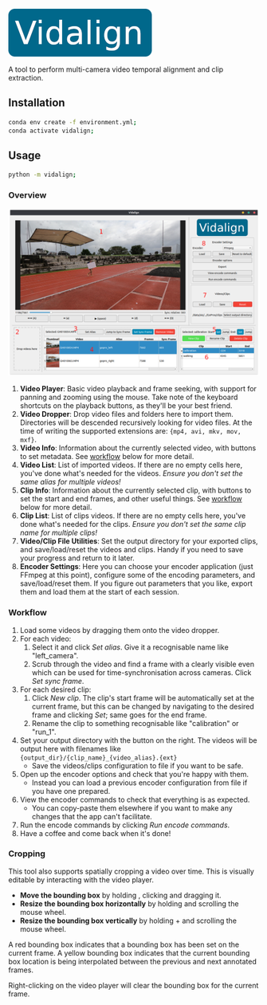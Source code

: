 ![icon](vidalign/assets/icon-wide.png)

A tool to perform multi-camera video temporal alignment and clip extraction.

## Installation

```bash
conda env create -f environment.yml;
conda activate vidalign;
```

## Usage

```bash
python -m vidalign;
```

### Overview

![screenshot](vidalign/assets/ui_screenshot.png)

1. **Video Player**: Basic video playback and frame seeking, with support for panning and zooming using the mouse. Take note of the keyboard shortcuts on the playback buttons, as they'll be your best friend.
2. **Video Dropper**: Drop video files and folders here to import them. Directories will be descended recursively looking for video files. At the time of writing the supported extensions are: `{mp4, avi, mkv, mov, mxf}`.
3. **Video Info**: Information about the currently selected video, with buttons to set metadata. See [workflow](#workflow) below for more detail.
4. **Video List**: List of imported videos. If there are no empty cells here, you've done what's needed for the videos. _Ensure you don't set the same alias for multiple videos!_
5. **Clip Info**: Information about the currently selected clip, with buttons to set the start and end frames, and other useful things. See [workflow](#workflow) below for more detail.
6. **Clip List**: List of clips videos. If there are no empty cells here, you've done what's needed for the clips. _Ensure you don't set the same clip name for multiple clips!_
7. **Video/Clip File Utilities**: Set the output directory for your exported clips, and save/load/reset the videos and clips. Handy if you need to save your progress and return to it later.
8. **Encoder Settings**: Here you can choose your encoder application (just FFmpeg at this point), configure some of the encoding parameters, and save/load/reset them. If you figure out parameters that you like, export them and load them at the start of each session.

### Workflow

1. Load some videos by dragging them onto the video dropper.
1. For each video:
   1. Select it and click _Set alias_. Give it a recognisable name like "left_camera".
   1. Scrub through the video and find a frame with a clearly visible even which can be used for time-synchronisation across cameras. Click _Set sync frame_.
1. For each desired clip:
   1. Click _New clip_. The clip's start frame will be automatically set at the current frame, but this can be changed by navigating to the desired frame and clicking _Set_; same goes for the end frame.
   1. Rename the clip to something recognisable like "calibration" or "run_1".
1. Set your output directory with the button on the right. The videos will be output here with filenames like `{output_dir}/{clip_name}_{video_alias}.{ext}`
   - Save the videos/clips configuration to file if you want to be safe.
1. Open up the encoder options and check that you're happy with them.
   - Instead you can load a previous encoder configuration from file if you have one prepared.
1. View the encoder commands to check that everything is as expected.
   - You can copy-paste them elsewhere if you want to make any changes that the app can't facilitate.
1. Run the encode commands by clicking _Run encode commands_.
1. Have a coffee and come back when it's done!

### Cropping

This tool also supports spatially cropping a video over time. This is visually editable by interacting with the video player.

- **Move the bounding box** by holding <ctrl>, clicking and dragging it.
- **Resize the bounding box horizontally** by holding <ctrl> and scrolling the mouse wheel.
- **Resize the bounding box vertically** by holding <ctrl>+<shift> and scrolling the mouse wheel.

A red bounding box indicates that a bounding box has been set on the current frame. A yellow bounding box indicates that the current bounding box location is being interpolated between the previous and next annotated frames.

Right-clicking on the video player will clear the bounding box for the current frame.
